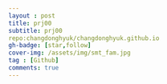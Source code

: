 ```yaml
---
layout : post
title: prj00
subtitle: prj00
repo:changdonghyuk/changdonghyuk.github.io
gh-badge: [star,follow]
cover-img: /assets/img/smt_fam.jpg
tag : [Github]
comments: true
---
```

